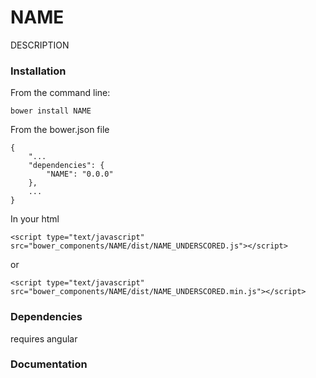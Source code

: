 # NAME

DESCRIPTION

### Installation

From the command line:
    
    bower install NAME

From the bower.json file
    
    {
	    "...
	    "dependencies": {
	        "NAME": "0.0.0"
	    },
		...
	}
	
In your html

    <script type="text/javascript" src="bower_components/NAME/dist/NAME_UNDERSCORED.js"></script>
or

    <script type="text/javascript" src="bower_components/NAME/dist/NAME_UNDERSCORED.min.js"></script>

### Dependencies

requires angular

### Documentation
